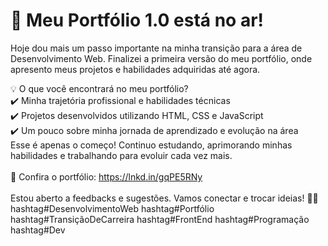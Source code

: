 <h1>🚀 Meu Portfólio 1.0 está no ar!</h1>

Hoje dou mais um passo importante na minha transição para a área de Desenvolvimento Web. Finalizei a primeira versão do meu portfólio, onde apresento meus projetos e habilidades adquiridas até agora.

💡 O que você encontrará no meu portfólio?<br>
 ✔️ Minha trajetória profissional e habilidades técnicas<br>
 ✔️ Projetos desenvolvidos utilizando HTML, CSS e JavaScript<br>
 ✔️ Um pouco sobre minha jornada de aprendizado e evolução na área<br>
Esse é apenas o começo! Continuo estudando, aprimorando minhas habilidades e trabalhando para evoluir cada vez mais.<br><br>
📌 Confira o portfólio: https://lnkd.in/gqPE5RNy <br><br>
Estou aberto a feedbacks e sugestões. Vamos conectar e trocar ideias! 🚀🔗
hashtag#DesenvolvimentoWeb hashtag#Portfólio hashtag#TransiçãoDeCarreira hashtag#FrontEnd hashtag#Programação hashtag#Dev


